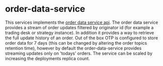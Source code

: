 # order-data-service

This services implements the [order data service api](https://github.com/ettec/open-trading-platform/blob/master/protobuf/services/orderdataservice.proto).  The order data service provides a stream of order updates filtered by originator id (for example a trading desk or strategy instance).  In addition it provides a way to retrieve the full update history of an order.  Out of the box OTP is configured to store order data for 7 days (this can be changed by altering the order topics retention time), however by default the order-data-service provides streaming updates only on 'todays' orders.  The service can be scaled by increasing the deployments replica count.